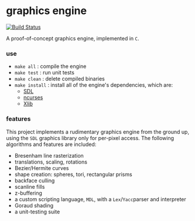# graphics engine

[![Build Status][travis_image]][travis_status]

A proof-of-concept graphics engine, implemented in `C`.

### use
 * `make all` : compile the engine
 * `make test` : run unit tests
 * `make clean` : delete compiled binaries
 * `make install` : install all of the engine's dependencies, which are:
	* [SDL][SDL]
	* [ncurses][ncurses]
	* [Xlib][Xlib]

### features
This project implements a rudimentary graphics engine from the ground up, using
the `SDL` graphics library only for per-pixel access. The following algorithms
and features are included:

 * Bresenham line rasterization
 * translations, scaling, rotations
 * Bezier/Hermite curves
 * shape creation: spheres, tori, rectangular prisms
 * backface culling
 * scanline fills
 * z-buffering
 * a custom scripting language, `MDL`, with a `Lex`/`Yacc`parser and
    interpreter
 * Goraud shading
 * a unit-testing suite

[SDL]: http://www.libsdl.org/
[ncurses]: http://www.gnu.org/software/ncurses/
[Xlib]:http://en.wikipedia.org/wiki/Xlib
[travis_status]: (https://travis-ci.org/sevko/graphics-engine)
[travis_image]: https://travis-ci.org/sevko/graphics-engine.svg?branch=master
